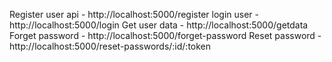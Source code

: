  Register user api - http://localhost:5000/register
 login user - http://localhost:5000/login
 Get user data - http://localhost:5000/getdata
 Forget password - http://localhost:5000/forget-password
 Reset password - http://localhost:5000/reset-passwords/:id/:token
 
